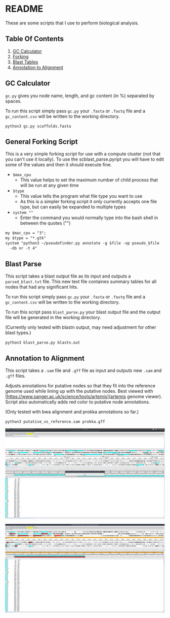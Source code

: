# README

These are some scripts that I use to perform biological analysis.

## Table Of Contents
1. [GC Calculator](#gc.py)
2. [Forking](#forking.pl)
3. [Blast Tables](#blast_parse.py)
4. [Annotation to Alignment](#annotation_to_alignment.py)

## GC Calculator <a name = "gc.py"></a>

`gc.py` gives you node name, length, and gc content (in \%) separated by spaces.

To run this script simply pass `gc.py` your `.fasta` or `.fastq` file and a
`gc_content.csv` will be written to the working directory.

```{bash}
python3 gc.py scaffolds.fasta
```

## General Forking Script <a name = "forking.pl"></a>

This is a very simple forking script for use with a compute cluster (not that
you can't use it locally). To use the scblast_parse.pyript you will have to edit some of the
values and then it should execute fine.

- `$max_cpu`
  - This value helps to set the maximum number of child process that will be
    run at any given time
- `$type`
  - This value tells the program what file type you want to use
  - As this is a simpler forking script it only currently accepts one file
    type, but can easily be expanded to multiple types
- `system ""`
  - Enter the command you would normally type into the bash shell in between
    the quotes ("")

```{perl}
my $mac_cpu = "3";
my $type = "*.gtk"
system "python3 ~/pseudofinder.py annotate -g $file -op pseudo_$file
  -db nr -t 4"
```

## Blast Parse <a name = "blast_parse.py"></a>

This script takes a blast output file as its input and outputs a 
`parsed_blast.txt` file. This new text file containes summary tables
for all nodes that had any significant hits.

To run this script simply pass `gc.py` your `.fasta` or `.fastq` file and a
`gc_content.csv` will be written to the working directory.

To run this script pass `blast_parse.py` your blast output file and the output 
file will be generated in the working directory.

(Currently only tested with blastn output, may need adjustment for other 
blast types.)

```{bash}
python3 blast_parse.py blastn.out
```

## Annotation to Alignment <a name = "annotation_to_alignment.py"></a>

This script takes a `.sam` file and `.gff` file as input and outputs new `.sam` 
and `.gff` files.

Adjusts annotations for putative nodes so that they fit into the reference 
genome used while lining up with the putative nodes. Best viewed with 
[https://www.sanger.ac.uk/science/tools/artemis](artemis genome viewer). Script 
also automatically adds red color to putative node annotations.

(Only tested with bwa alignment and prokka annotations so far.)

```{bash}
python3 putative_vs_reference.sam prokka.gff
```

![Before](.readme_images/annotation_error.png)

![After](.readme_images/annotation_to_alignment.png)